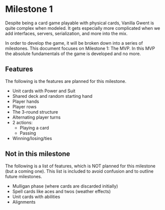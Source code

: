 # Milestone 1

Despite being a card game playable with physical cards, Vanilla Gwent is quite complex when modeled.
It gets especially more complicated when we add interfaces, servers, serialization, and more into the mix. 

In order to develop the game, it will be broken down into a series of milestones.
This document focuses on Milestone 1: The MVP.
In this MVP the absolute fundamentals of the game is developed and no more.

## Features
The following is the features are planned for this milestone.

- Unit cards with Power and Suit
- Shared deck and random starting hand
- Player hands
- Player rows
- The 3-round structure
- Alternating player turns
- 2 actions:
  - Playing a card
  - Passing
- Winning/losing/ties

## Not in this milestone
The following is a list of features, which is NOT planned for this milestone (but a coming one).
This list is included to avoid confusion and to outline future milestones.

- Mulligan phase (where cards are discarded initially)
- Spell cards like aces and twos (weather effects)
- Unit cards with abilities
- Alignments
